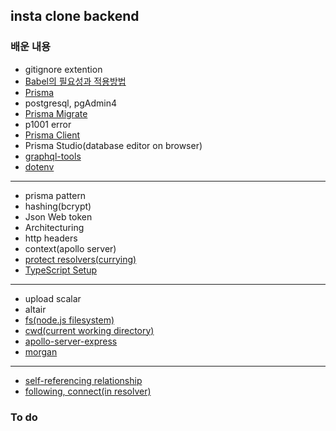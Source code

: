 ## insta clone backend

### 배운 내용

- gitignore extention
- [Babel의 필요성과 적용방법](https://github.com/wujuno/instaclone-backend/commit/8ca4f6e89934f7a422f57d7a6e3e400494e47d3b#r93653420)
- [Prisma](https://github.com/wujuno/instaclone-backend/commit/1f9da9292feca6fa5b7688ce4a5f808fda2f9636#r93665053)
- postgresql, pgAdmin4
- [Prisma Migrate](https://github.com/wujuno/instaclone-backend/commit/37c8a50267a6f9cb77522010c5b4cd56fa098e26#r93678165)
- p1001 error
- [Prisma Client](https://github.com/wujuno/instaclone-backend/commit/1ada6b4f0c82b1c21a442de97609cd169b1f7150#r93683021)
- Prisma Studio(database editor on browser)
- [graphql-tools](https://github.com/wujuno/instaclone-backend/commit/5bb4332da5ed07015d9f359218a1807d3d463e73#r93770487)
- [dotenv](https://github.com/wujuno/instaclone-backend/commit/aff1bb0ff7cd255ba4b658903ce19ac2e5c6a633#r93771443)
<hr/>

- prisma pattern
- hashing(bcrypt)
- Json Web token
- Architecturing
- http headers
- context(apollo server)
- [protect resolvers(currying)](https://github.com/wujuno/instaclone-backend/commit/a85c3a1c6ebdedea1cf7d976ad192dd660875a12#diff-e261376bf4c0d71bc41f1ea4b5dc41b284c5d653f4ee8daccfa45adba52c4591R21-R28)
- [TypeScript Setup](https://github.com/wujuno/instaclone-backend/commit/151424ffc1efc3a2a8969b2a88bbd144d859d54d)
<hr/>

- upload scalar
- altair
- [fs(node.js filesystem)](https://github.com/wujuno/instaclone-backend/commit/d0f71696e2aaac01f7e90f1b2a62e15d4e69cc4a#diff-8aa33941d46d2e71e9178335270b3af27d8f67d0f232f6030505e7c1f94b0687R17)
- [cwd(current working directory)](https://github.com/wujuno/instaclone-backend/commit/d0f71696e2aaac01f7e90f1b2a62e15d4e69cc4a#diff-8aa33941d46d2e71e9178335270b3af27d8f67d0f232f6030505e7c1f94b0687R17)
- [apollo-server-express](https://github.com/wujuno/instaclone-backend/commit/d0f71696e2aaac01f7e90f1b2a62e15d4e69cc4a#r94110977)
- [morgan](https://github.com/wujuno/instaclone-backend/commit/d0f71696e2aaac01f7e90f1b2a62e15d4e69cc4a#diff-8a8ae07582c9d433ec8c2e5c4310ff8901e604f4965c5b90a49117ad46c47595R22)
<hr/>

- [self-referencing relationship](https://github.com/wujuno/instaclone-backend/commit/d0798b66ec357bda23548954882a74819e8fc5dc#r94155339)
- [following, connect(in resolver)]()

### To do
